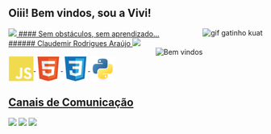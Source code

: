 ### 

<!--
**vivianassis/vivianassis** is a ✨ _special_ ✨ repository because its `README.md` (this file) appears on your GitHub profile.

Here are some ideas to get you started:

- 🔭 I’m currently working on ...
- 🌱 I’m currently learning ...
- 👯 I’m looking to collaborate on ...
- 🤔 I’m looking for help with ...
- 💬 Ask me about ...
- 📫 How to reach me: ...
- 😄 Pronouns: ...
- ⚡ Fun fact: ...
-->
## Oiii! Bem vindos, sou a Vivi! 
 <div> <img align="right" height="180em" opacity="0.5" alt="gif gatinho kuat" src="https://res.cloudinary.com/practicaldev/image/fetch/s--TtstsNPO--/c_imagga_scale,f_auto,fl_progressive,h_500,q_66,w_1000/https://thepracticaldev.s3.amazonaws.com/i/ew0j0z5tw6qjxx6xtdu1.gif"> </div>
 <div>
  <a href="https://github.com/vivianassis">
  <img height="180em" src="https://github-readme-stats.vercel.app/api?username=vivianassis&show_icons=true&theme=dracula&include_all_commits=true&count_private=true"/>
   <div style="display: inline" align="right">
    #### Sem obstáculos, sem aprendizado... <br>
    ###### Claudemir Rodrigues Araújo
   </div>
   <img height="150em" src="https://github-readme-stats.vercel.app/api/top-langs/?username=vivianassis&layout=compact&langs_count=16&theme=dracula"/>
</div>
 
  <div> <img align="right" height="180em" alt="Bem vindos" src="https://i.imgur.com/8R2KeZC.jpeg"> </div>
   <div style="display: inline_block"><br>
  <img align="center" alt="Vivi-Js" height="50em" src="https://raw.githubusercontent.com/devicons/devicon/master/icons/javascript/javascript-plain.svg">
  <img align="center" alt="Vivi-HTML" height="50em" src="https://raw.githubusercontent.com/devicons/devicon/master/icons/html5/html5-original.svg">
  <img align="center" alt="Vivi-CSS" height="50em" src="https://raw.githubusercontent.com/devicons/devicon/master/icons/css3/css3-original.svg">
  <img align="center" alt="Vivi-Python" height="50em" src="https://raw.githubusercontent.com/devicons/devicon/master/icons/python/python-original.svg">
 </div>
  
 
 ## Canais de Comunicação
<div> 
  <a href="https://www.youtube.com/channel/UC-U5xQGEP6vFC50ed9IJiFQ" target="_blank"><img src="https://img.shields.io/badge/YouTube-FF0000?style=for-the-badge&logo=youtube&logoColor=white" target="_blank"></a>
  <a href = "mailto:vivianassis11@gmail.com"><img src="https://img.shields.io/badge/-Gmail-%23333?style=for-the-badge&logo=gmail&logoColor=white" target="_blank"></a>
  <a href="https://www.linkedin.com/in/viviana-assis-573874212/" target="_blank"><img src="https://img.shields.io/badge/-LinkedIn-%230077B5?style=for-the-badge&logo=linkedin&logoColor=white" target="_blank"></a> 
 
</div>
